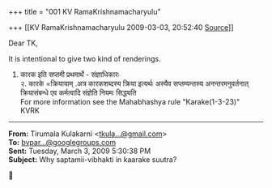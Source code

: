 +++
title = "001 KV RamaKrishnamacharyulu"

+++
[[KV RamaKrishnamacharyulu	2009-03-03, 20:52:40 [Source](https://groups.google.com/g/bvparishat/c/8jgKZ_tFrlo)]]



Dear TK,  

It is intentional to give two kind of renderings.  
1. कारक इति सप्तमी प्रथमार्थे - संज्ञाधिकारः  
२. कारके =क्रियायाम् .अत्र कारकशब्दस्य क्रिया इत्यर्थः अस्यैव सप्तम्यन्तस्य अनन्तरमनुवर्तनात्  
क्रियासंबन्धे एव कर्मत्वादि संज्ञेति नियमः सिद्ध्यति  
For more information see the Mahabhashya rule "Karake(1-3-23)"  
KVRK  

------------------------------------------------------------------------

**From:** Tirumala Kulakarni \<[tkula...@gmail.com]()\>  
**To:** [bvpar...@googlegroups.com]()  
**Sent:** Tuesday, March 3, 2009 5:30:38 PM  
**Subject:** Why saptamii-vibhakti in kaarake suutra?  



